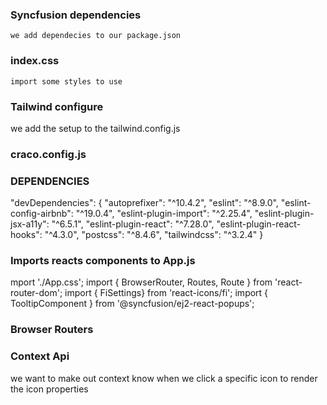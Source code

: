 ### Syncfusion dependencies
    we add dependecies to our package.json

### index.css
    import some styles to use
### Tailwind configure
we add the setup to the tailwind.config.js
### craco.config.js

### DEPENDENCIES
 "devDependencies": {
    "autoprefixer": "^10.4.2",
    "eslint": "^8.9.0",
    "eslint-config-airbnb": "^19.0.4",
    "eslint-plugin-import": "^2.25.4",
    "eslint-plugin-jsx-a11y": "^6.5.1",
    "eslint-plugin-react": "^7.28.0",
    "eslint-plugin-react-hooks": "^4.3.0",
    "postcss": "^8.4.6",
    "tailwindcss": "^3.2.4"
  }

### Imports reacts components to App.js
mport './App.css';
import { BrowserRouter, Routes, Route } from 'react-router-dom';
import { FiSettings} from 'react-icons/fi';
import { TooltipComponent } from '@syncfusion/ej2-react-popups';

### Browser Routers

### Context Api
 we want to make out context know when we click a specific icon to render the icon properties